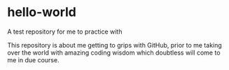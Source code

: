 # hello-world
A test repository for me to practice with

This repository is about me getting to grips with GitHub, prior to me taking over the world with amazing coding wisdom which doubtless will come to me in due course.

